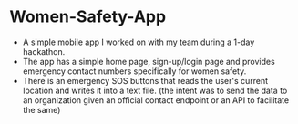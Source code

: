 # Women-Safety-App

* A simple mobile app I worked on with my team during a 1-day hackathon. 
* The app has a simple home page, sign-up/login page and provides emergency contact numbers specifically for women safety. 
* There is an emergency SOS buttons that reads the user's current location and writes it into a text file. (the intent was to send the data to an organization given an official contact endpoint or an API to facilitate the same)
